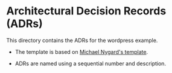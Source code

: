 # Architectural Decision Records (ADRs)

This directory contains the ADRs for the wordpress example.

- The template is based on [Michael Nygard's template](https://github.com/joelparkerhenderson/architecture_decision_record/blob/master/adr_template_by_michael_nygard.md).

- ADRs are named using a sequential number and description.
